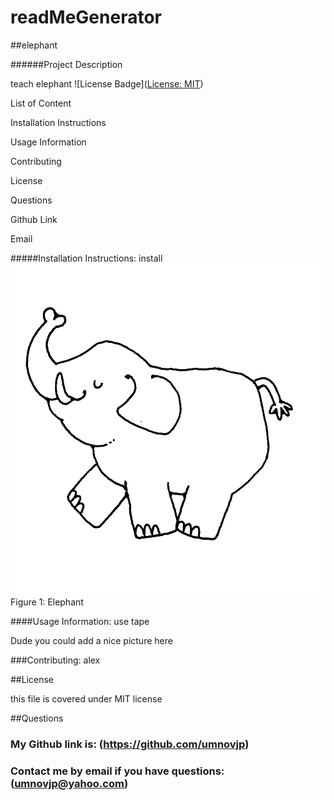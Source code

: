 # readMeGenerator
##elephant

######Project Description

teach elephant ![License Badge]([License: MIT](https://img.shields.io/badge/License-MIT-yellow.svg))


List of Content
    
Installation Instructions
    
Usage Information
    
Contributing
    
License
    
Questions
        
Github Link
        
Email

#####Installation Instructions: 
install
![First image](/Images/image1.jpg)
Figure 1: Elephant 

####Usage Information: 
use tape

Dude you could add a nice picture here

###Contributing: alex

##License

this file is covered under MIT license

##Questions
### My Github link is: (https://github.com/umnovjp)
### Contact me by email if you have questions: (umnovjp@yahoo.com)
